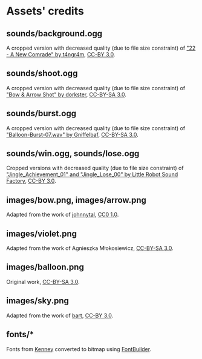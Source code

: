 # Assets' credits

## sounds/background.ogg

A cropped version with decreased quality (due to file size constraint) of ["22 - A New Comrade" by t4ngr4m][1], [CC-BY 3.0][2].

## sounds/shoot.ogg

A cropped version with decreased quality (due to file size constraint) of ["Bow & Arrow Shot" by dorkster][9], [CC-BY-SA 3.0][5].

## sounds/burst.ogg

A cropped version with decreased quality (due to file size constraint) of ["Balloon-Burst-07.wav" by Gniffelbaf][10], [CC-BY-SA 3.0][5].

## sounds/win.ogg, sounds/lose.ogg

Cropped versions with decreased quality (due to file size constraint) of ["Jingle_Achievement_01" and "Jingle_Lose_00" by Little Robot Sound Factory][11], [CC-BY 3.0][2].

## images/bow.png, images/arrow.png

Adapted from the work of [johnnytal][3], [CC0 1.0][4].

## images/violet.png

Adapted from the work of Agnieszka Młokosiewicz, [CC-BY-SA 3.0][5].

## images/balloon.png

Original work, [CC-BY-SA 3.0][5].

## images/sky.png

Adapted from the work of [bart][6], [CC-BY 3.0][2].

## fonts/*

Fonts from [Kenney][7] converted to bitmap using [FontBuilder][8].


[1]: https://opengameart.org/content/generic-8-bit-jrpg-soundtrack
[2]: http://creativecommons.org/licenses/by/3.0/
[3]: https://opengameart.org/content/bow-and-arrow-spritesheet
[4]: https://creativecommons.org/publicdomain/zero/1.0/
[5]: https://creativecommons.org/licenses/by-sa/3.0/
[6]: https://opengameart.org/content/sky-backdrop
[7]: https://kenney.nl/assets/kenney-fonts
[8]: https://github.com/andryblack/fontbuilder
[9]: https://opengameart.org/content/bow-arrow-shot
[10]: https://freesound.org/people/Gniffelbaf/sounds/82121/
[11]: https://opengameart.org/content/8-bit-sound-effects-library

